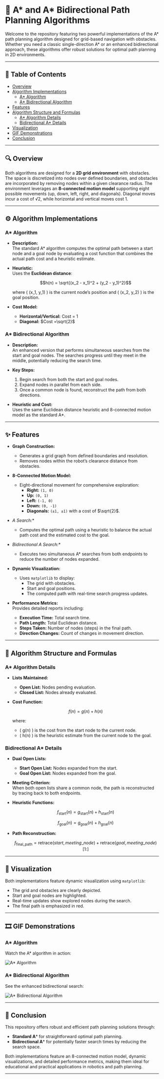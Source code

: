 # 🚀 A* and A* Bidirectional Path Planning Algorithms

Welcome to the repository featuring two powerful implementations of the A* path planning algorithm designed for grid-based navigation with obstacles. Whether you need a classic single-direction A* or an enhanced bidirectional approach, these algorithms offer robust solutions for optimal path planning in 2D environments.

---

## 📑 Table of Contents

- [Overview](#overview)
- [Algorithm Implementations](#algorithm-implementations)
  - [A* Algorithm](#a-algorithm)
  - [A* Bidirectional Algorithm](#a-bidirectional-algorithm)
- [Features](#features)
- [Algorithm Structure and Formulas](#algorithm-structure-and-formulas)
  - [A* Algorithm Details](#a-algorithm-details)
  - [Bidirectional A* Details](#bidirectional-a-details)
- [Visualization](#visualization)
- [GIF Demonstrations](#gif-demonstrations)
- [Conclusion](#conclusion)

---

## 🔍 Overview

Both algorithms are designed for a **2D grid environment** with obstacles. The space is discretized into nodes over defined boundaries, and obstacles are incorporated by removing nodes within a given clearance radius. The environment leverages an **8-connected motion model** supporting eight possible movements (up, down, left, right, and diagonals). Diagonal moves incur a cost of √2, while horizontal and vertical moves cost 1.

---

## ⚙️ Algorithm Implementations

### A* Algorithm

- **Description:**  
  The standard A* algorithm computes the optimal path between a start node and a goal node by evaluating a cost function that combines the actual path cost and a heuristic estimate.

- **Heuristic:**  
  Uses the **Euclidean distance**:
  
  $$h(n) = \sqrt{(x_2 - x_1)^2 + (y_2 - y_1)^2}$$
  
  where \( (x_1, y_1) \) is the current node’s position and \( (x_2, y_2) \) is the goal position.

- **Cost Model:**  
  - **Horizontal/Vertical:** Cost = 1  
  - **Diagonal:**  $Cost =\sqrt{2}$

### A* Bidirectional Algorithm

- **Description:**  
  An enhanced version that performs simultaneous searches from the start and goal nodes. The searches progress until they meet in the middle, potentially reducing the search time.

- **Key Steps:**
  1. Begin search from both the start and goal nodes.
  2. Expand nodes in parallel from each side.
  3. Once a common node is found, reconstruct the path from both directions.

- **Heuristic and Cost:**  
  Uses the same Euclidean distance heuristic and 8-connected motion model as the standard A*.

---

## ✨ Features

- **Graph Construction:**  
  - Generates a grid graph from defined boundaries and resolution.
  - Removes nodes within the robot’s clearance distance from obstacles.

- **8-Connected Motion Model:**  
  - Eight-directional movement for comprehensive exploration:
    - **Right:** `(1, 0)`
    - **Up:** `(0, 1)`
    - **Left:** `(-1, 0)`
    - **Down:** `(0, -1)`
    - **Diagonals:** `(±1, ±1)` with a cost of $\sqrt{2}$.

- **A* Search:**  
  - Computes the optimal path using a heuristic to balance the actual path cost and the estimated cost to the goal.

- **Bidirectional A* Search:**  
  - Executes two simultaneous A* searches from both endpoints to reduce the number of nodes expanded.

- **Dynamic Visualization:**  
  - Uses `matplotlib` to display:
    - The grid with obstacles.
    - Start and goal positions.
    - The computed path with real-time search progress updates.

- **Performance Metrics:**  
  Provides detailed reports including:
  - **Execution Time:** Total search time.
  - **Path Length:** Total Euclidean distance.
  - **Steps Taken:** Number of nodes (steps) in the final path.
  - **Direction Changes:** Count of changes in movement direction.

---

## 📐 Algorithm Structure and Formulas

### A* Algorithm Details

- **Lists Maintained:**
  - **Open List:** Nodes pending evaluation.
  - **Closed List:** Nodes already evaluated.

- **Cost Function:**

  $$f(n) = g(n) + h(n)$$

  where:
  - \( g(n) \) is the cost from the start node to the current node.
  - \( h(n) \) is the heuristic estimate from the current node to the goal.

### Bidirectional A* Details

- **Dual Open Lists:**
  - **Start Open List:** Nodes expanded from the start.
  - **Goal Open List:** Nodes expanded from the goal.

- **Meeting Criterion:**  
  When both open lists share a common node, the path is reconstructed by tracing back to both endpoints.

- **Heuristic Functions:**

  $$f_{\text{start}}(n) = g_{\text{start}}(n) + h_{\text{start}}(n)$$
  
  $$f_{\text{goal}}(n) = g_{\text{goal}}(n) + h_{\text{goal}}(n)$$

- **Path Reconstruction:**

  $$f_\text{final\_path} = \text{retrace}(start, meeting\_node)+\text{retrace}(goal, meeting\_node)[1:]$$

---

## 🎨 Visualization

Both implementations feature dynamic visualization using `matplotlib`:
- The grid and obstacles are clearly depicted.
- Start and goal nodes are highlighted.
- Real-time updates show explored nodes during the search.
- The final path is emphasized in red.

---

## 🎞️ GIF Demonstrations

### A* Algorithm

Watch the A* algorithm in action:

![A* Algorithm](/media/astar.gif)

### A* Bidirectional Algorithm

See the enhanced bidirectional search:

![A* Bidirectional Algorithm](/media/astar_bidirectional.gif)

---

## 🏁 Conclusion

This repository offers robust and efficient path planning solutions through:
- **Standard A*** for straightforward optimal path planning.
- **Bidirectional A*** for potentially faster search times by reducing the search space.

Both implementations feature an 8-connected motion model, dynamic visualizations, and detailed performance metrics, making them ideal for educational and practical applications in robotics and path planning.

---

